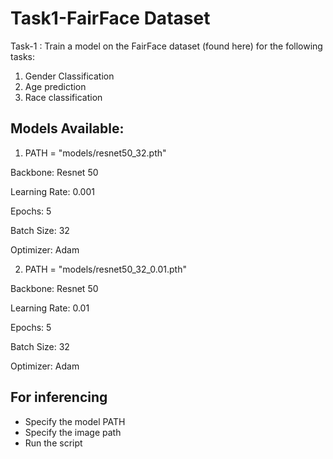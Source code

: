 # Task1-FairFace Dataset

Task-1 : Train a model on the FairFace dataset (found here) for the following tasks:
1. Gender Classification
2. Age prediction
3. Race classification

## Models Available:

1. PATH = "models/resnet50_32.pth"

Backbone: Resnet 50

Learning Rate: 0.001

Epochs: 5

Batch Size: 32

Optimizer: Adam


2. PATH = "models/resnet50_32_0.01.pth"

Backbone: Resnet 50 

Learning Rate: 0.01

Epochs: 5

Batch Size: 32

Optimizer: Adam

## For inferencing
- Specify the model PATH
- Specify the image path 
- Run the script
